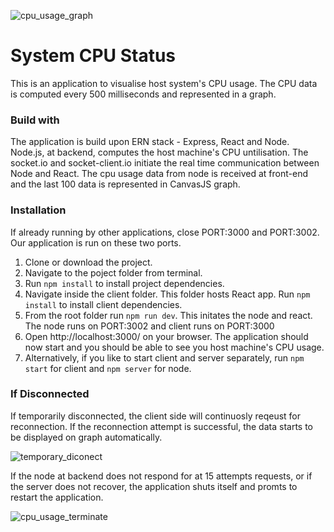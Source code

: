 ![cpu_usage_graph](https://user-images.githubusercontent.com/46348451/71667645-a79da380-2d6e-11ea-9f14-fb6adab16b97.PNG)

# System CPU Status

This is an application to visualise host system's CPU usage. The CPU data is computed every 500 milliseconds and represented in a graph.

### Build with

The application is build upon ERN stack - Express, React and Node. Node.js, at backend, computes the host machine's CPU untilisation. The socket.io and socket-client.io initiate the real time communication between Node and React. The cpu usage data from node is received at front-end and the last 100 data is represented in CanvasJS graph.

### Installation

If already running by other applications, close PORT:3000 and PORT:3002. Our application is run on these two ports.

1. Clone or download the project.
2. Navigate to the poject folder from terminal.
3. Run `npm install` to install project dependencies.
4. Navigate inside the client folder. This folder hosts React app. Run `npm install` to install client dependencies.
5. From the root folder run `npm run dev`. This initates the node and react. The node runs on PORT:3002 and client runs on PORT:3000
6. Open http://localhost:3000/ on your browser. The application should now start and you should be able to see you host machine's CPU usage.
7. Alternatively, if you like to start client and server separately, run `npm start` for client and `npm server` for node.

### If Disconnected

If temporarily disconnected, the client side will continuosly reqeust for reconnection. If the reconnection attempt is successful, the data starts to be displayed on graph automatically.

![temporary_diconect](https://user-images.githubusercontent.com/46348451/71667974-e1bb7500-2d6f-11ea-9432-145bc95fb97f.PNG)


If the node at backend does not respond for at 15 attempts requests, or if the server does not recover, the application shuts itself and promts to restart the application.

![cpu_usage_terminate](https://user-images.githubusercontent.com/46348451/71667842-6c4fa480-2d6f-11ea-9428-dd3bac9fae18.PNG)

